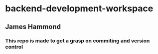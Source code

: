 # backend-development-workspace
## James Hammond
### This repo is made to get a grasp on commiting and version control